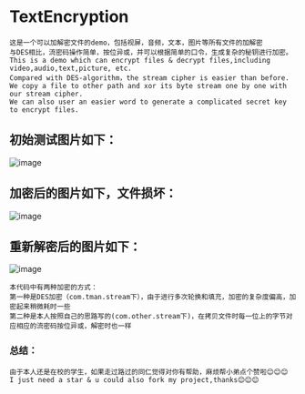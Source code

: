 # TextEncryption
```
这是一个可以加解密文件的demo，包括视屏，音频，文本，图片等所有文件的加解密
与DES相比，流密码操作简单，按位异或，并可以根据简单的口令，生成复杂的秘钥进行加密。
This is a demo which can encrypt files & decrypt files,including video,audio,text,picture, etc.
Compared with DES-algorithm，the stream cipher is easier than before. 
We copy a file to other path and xor its byte stream one by one with our stream cipher.
We can also user an easier word to generate a complicated secret key to encrypt files.
```
## 初始测试图片如下：
![image](https://github.com/SmartXiaoMing001/RC4Test/raw/master/pictures/pic.jpg)
## 加密后的图片如下，文件损坏：
![image](https://github.com/SmartXiaoMing001/RC4Test/raw/master/pictures/文件损坏.jpg)
## 重新解密后的图片如下：
![image](https://github.com/SmartXiaoMing001/RC4Test/raw/master/pictures/decFile.jpg)

```
本代码中有两种加密的方式：
第一种是DES加密（com.tman.stream下），由于进行多次轮换和填充，加密的复杂度偏高，加密起来稍微耗时一些
第二种是本人按照自己的思路写的(com.other.stream下)，在拷贝文件时每一位上的字节对应相应的流密码按位异或，解密时也一样
```
### 总结：
```
由于本人还是在校的学生，如果走过路过的同仁觉得对你有帮助，麻烦帮小弟点个赞啦😊😊😊
I just need a star & u could also fork my project,thanks😊😊😊
```
